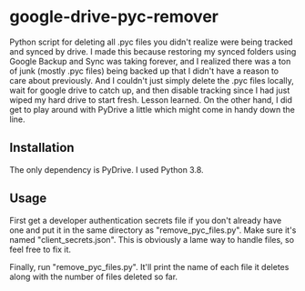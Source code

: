 # google-drive-pyc-remover
Python script for deleting all .pyc files you didn't realize were being tracked and synced by drive. I made this because restoring my synced folders using Google Backup and Sync was taking forever, and I realized there was a ton of junk (mostly .pyc files) being backed up that I didn't have a reason to care about previously. And I couldn't just simply delete the .pyc files locally, wait for google drive to catch up, and then disable tracking since I had just wiped my hard drive to start fresh. Lesson learned. On the other hand, I did get to play around with PyDrive a little which might come in handy down the line.


Installation
------------
The only dependency is PyDrive. I used Python 3.8.


Usage
-----
First get a developer authentication secrets file if you don't already have one and put it in the same directory as "remove_pyc_files.py". Make sure it's named "client_secrets.json". This is obviously a lame way to handle files, so feel free to fix it.

Finally, run "remove_pyc_files.py". It'll print the name of each file it deletes along with the number of files deleted so far.


